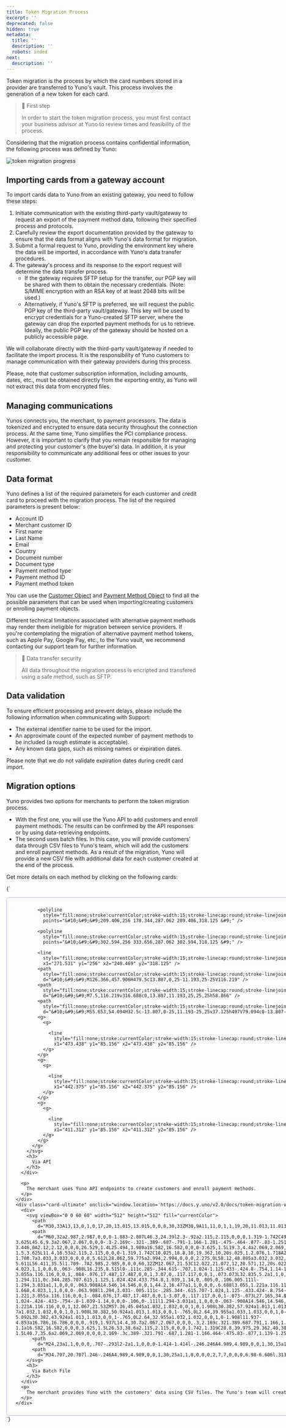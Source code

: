 ```yaml
---
title: Token Migration Process
excerpt: ''
deprecated: false
hidden: true
metadata:
  title: ''
  description: ''
  robots: index
next:
  description: ''
---
```

Token migration is the process by which the card numbers stored in a provider are transferred to Yuno's vault. This process involves the generation of a new token for each card.

> 📘 First step
>
> In order to start the token migration process, you must first contact your business advisor at Yuno to review times and feasibility of the process.

Considering that the migration process contains confidential information, the following process was defined by Yuno:

![token migration progress](https://files.readme.io/e38db66-tokens_copiar_Prancheta_1.png)

## Importing cards from a gateway account

To import cards data to Yuno from an existing gateway, you need to follow these steps:

1. Initiate communication with the existing third-party vault/gateway to request an export of the payment method data, following their specified process and protocols.
2. Carefully review the export documentation provided by the gateway to ensure that the data format aligns with Yuno's data format for migration.
3. Submit a formal request to Yuno, providing the environment key where the data will be imported, in accordance with Yuno's data transfer procedures.
4. The gateway's process and its response to the export request will determine the data transfer process.
   * If the gateway requires SFTP setup for the transfer, our PGP key will be shared with them to obtain the necessary credentials. (Note: S/MIME encryption with an RSA key of at least 2048 bits will be used.)
   * Alternatively, if Yuno's SFTP is preferred, we will request the public PGP key of the third-party vault/gateway. This key will be used to encrypt credentials for a Yuno-created SFTP server, where the gateway can drop the exported payment methods for us to retrieve. Ideally, the public PGP key of the gateway should be hosted on a publicly accessible page.

We will collaborate directly with the third-party vault/gateway if needed to facilitate the import process. It is the responsibility of Yuno customers to manage communication with their gateway providers during this process.

Please, note that customer subscription information, including amounts, dates, etc., must be obtained directly from the exporting entity, as Yuno will not extract this data from encrypted files.

## Managing communications

Yunos connects you, the merchant, to payment processors. The data is tokenized and encrypted to ensure data security throughout the connection process. At the same time, Yuno simplifies the PCI compliance process. However, it is important to clarify that you remain responsible for managing and protecting your customer's (the buyer's) data. In addition, it is your responsibility to communicate any additional fees or other issues to your customer.  

## Data format

Yuno defines a list of the required parameters for each customer and credit card to proceed with the migration process. The list of the required parameters is present below:

* Account ID
* Merchant customer ID
* First name
* Last Name
* Email
* Country
* Document number
* Document type
* Payment method type
* Payment method ID
* Payment method token

You can use the [Customer Object](https://docs.y.uno/reference/the-customer-object) and [Payment Method Object](https://docs.y.uno/reference/the-payment-method-object-api) to find all the possible parameters that can be used when importing/creating customers or enrolling payment objects.

Different technical limitations associated with alternative payment methods may render them ineligible for migration between service providers. If you're contemplating the migration of alternative payment method tokens, such as Apple Pay, Google Pay, etc., to the Yuno vault, we recommend contacting our support team for further information.

> 📘 Data transfer security
>
> All data throughout the migration process is encripted and transfered using a safe method, such as SFTP.

## Data validation

To ensure efficient processing and prevent delays, please include the following information when communicating with Support:

* The external identifier name to be used for the import.
* An approximate count of the expected number of payment methods to be included (a rough estimate is acceptable).
* Any known data gaps, such as missing names or expiration dates.

Please note that we do not validate expiration dates during credit card import.

## Migration options

Yuno provides two options for merchants to perform the token migration process. 

* With the first one, you will use the Yuno API to add customers and enroll payment methods. The results can be confirmed by the API responses or by using data-retrieving endpoints.
* The second uses batch files. In this case, you will provide customers' data through CSV files to Yuno's team, which will add the customers and enroll payment methods. As a result of the migration, Yuno will provide a new CSV file with additional data for each customer created at the end of the process. 

Get more details on each method by clicking on the following cards:

<HTMLBlock>{`
<style>
  .card-ultimate-shelf {
    margin: 0 0 0 0;
    display: grid;
    grid-template-columns: repeat(2, 1fr);
    grid-column-gap: 10px;
    grid-row-gap: 10px;
  }

  .card-ultimate {
    padding: 0.7rem;
    flex: 1;
    border-radius: 7px;
    border: 1px solid #614ad67a;
    transition: transform .2s;
  }

  .card-ultimate :first-child {
    display: flex;
  }

  .card-ultimate:hover {
    transform: scale(1.02);
    box-shadow: 0 5px 5px rgba(0, 0, 0, 0.1);
    cursor: pointer;
  }

  .card-ultimate svg {
    color: #614ad6;
    height: 30px;
    width: 30px;
    margin-right: 10px;
    margin-bottom: 10px;

  }

  .card-ultimate h3 {
    font-size: 1rem;
    color: #614ad6;
    margin: 0 0 0.5rem 0;
    display: flex;
    align-items: center;
  }

  .card-ultimate h3 svg {
    margin: 0 15px 0 0;
  }

  .card-ultimate p {
    margin: 0;
  }

  .card-ultimate a {
    text-decoration: none;
    color: inherit;
  }

  @media only screen and (max-width: 600px) {
    .card-ultimate-shelf {
      display: flex;
      flex-wrap: nowrap;
      flex-direction: column;
    }
  }
</style>

<body>
  <section class="card-ultimate-shelf">
    <div class="card-ultimate" onclick="window.location='https://docs.y.uno/v2.0/docs/token-migration-via-api';">
      <div>
        <svg x="0px" y="0px" viewBox="0 0 512 512" style="enable-background:new 0 0 512 512;" xml:space="preserve"
          width="512" height="512">
          <g>
            <path
              style="fill:none;stroke:currentColor;stroke-width:15;stroke-linecap:round;stroke-linejoin:round;stroke-miterlimit:10;"
              d="&#10;&#9;&#9;M327.7,186.794c-0.59,0.049-1.18,0.168-1.756,0.36l-17.836,5.945c-1.858,0.619-3.889,0.494-5.645-0.373&#10;&#9;&#9;c-4.066-2.006-8.28-3.757-12.621-5.233c-1.852-0.629-3.374-1.976-4.249-3.726l-8.405-16.809c-1.27-2.541-3.867-4.146-6.708-4.146&#10;&#9;&#9;h-28.96c-2.841,0-5.438,1.605-6.708,4.146l-8.405,16.809c-0.875,1.75-2.396,3.097-4.249,3.726&#10;&#9;&#9;c-4.342,1.475-8.556,3.226-12.621,5.233c-1.757,0.867-3.787,0.992-5.645,0.373l-17.836-5.945c-2.695-0.898-5.666-0.197-7.675,1.812&#10;&#9;&#9;l-20.478,20.478c-2.009,2.009-2.71,4.98-1.812,7.675l5.945,17.836c0.62,1.858,0.494,3.889-0.373,5.645&#10;&#9;&#9;c-2.006,4.066-3.757,8.28-5.233,12.621c-0.629,1.852-1.976,3.374-3.726,4.249l-16.809,8.405c-2.541,1.27-4.146,3.867-4.146,6.708&#10;&#9;&#9;v28.96c0,2.841,1.605,5.438,4.146,6.708l16.809,8.405c1.75,0.875,3.097,2.396,3.726,4.249c1.475,4.342,3.226,8.556,5.233,12.621&#10;&#9;&#9;c0.867,1.757,0.992,3.787,0.373,5.645l-5.945,17.836c-0.898,2.695-0.197,5.666,1.812,7.675l20.478,20.478&#10;&#9;&#9;c2.009,2.009,4.98,2.71,7.675,1.812l17.836-5.945c1.858-0.62,3.889-0.494,5.645,0.373c4.066,2.006,8.28,3.757,12.621,5.233&#10;&#9;&#9;c1.852,0.629,3.374,1.976,4.249,3.726l8.405,16.809c1.27,2.541,3.867,4.146,6.708,4.146h28.96c2.841,0,5.438-1.605,6.708-4.146&#10;&#9;&#9;l8.405-16.809c0.875-1.75,2.396-3.097,4.249-3.726c4.342-1.475,8.556-3.226,12.621-5.233c1.757-0.867,3.787-0.992,5.645-0.373&#10;&#9;&#9;l17.836,5.945c2.695,0.898,5.666,0.197,7.675-1.812l20.478-20.478c2.009-2.009,2.71-4.98,1.812-7.675l-5.945-17.836&#10;&#9;&#9;c-0.62-1.858-0.494-3.889,0.373-5.645c2.006-4.066,3.757-8.28,5.233-12.621c0.629-1.852,1.976-3.374,3.726-4.249l16.809-8.405&#10;&#9;&#9;c2.541-1.27,4.146-3.867,4.146-6.708v-28.96c0-2.841-1.605-5.438-4.146-6.708l-16.809-8.405c-1.75-0.875-3.097-2.396-3.726-4.249&#10;&#9;&#9;c-1.475-4.342-3.226-8.556-5.233-12.621c-0.867-1.757-0.992-3.787-0.373-5.645l5.945-17.836c0.898-2.695,0.197-5.666-1.812-7.675" />

            <polyline
              style="fill:none;stroke:currentColor;stroke-width:15;stroke-linecap:round;stroke-linejoin:round;stroke-miterlimit:10;"
              points="&#10;&#9;&#9;209.406,256 178.344,287.062 209.406,318.125 &#9;" />

            <polyline
              style="fill:none;stroke:currentColor;stroke-width:15;stroke-linecap:round;stroke-linejoin:round;stroke-miterlimit:10;"
              points="&#10;&#9;&#9;302.594,256 333.656,287.062 302.594,318.125 &#9;" />

            <line
              style="fill:none;stroke:currentColor;stroke-width:15;stroke-linecap:round;stroke-linejoin:round;stroke-miterlimit:10;"
              x1="271.531" y1="256" x2="240.469" y2="318.125" />
            <path
              style="fill:none;stroke:currentColor;stroke-width:15;stroke-linecap:round;stroke-linejoin:round;stroke-miterlimit:10;"
              d="&#10;&#9;&#9;M126.366,457.906H479.5c13.807,0,25-11.193,25-25V116.219" />
            <path
              style="fill:none;stroke:currentColor;stroke-width:15;stroke-linecap:round;stroke-linejoin:round;stroke-miterlimit:10;"
              d="&#10;&#9;&#9;M7.5,116.219v316.688c0,13.807,11.193,25,25,25h58.866" />
            <path
              style="fill:none;stroke:currentColor;stroke-width:15;stroke-linecap:round;stroke-linejoin:round;stroke-miterlimit:10;"
              d="&#10;&#9;&#9;M55.653,54.094H32.5c-13.807,0-25,11.193-25,25v37.125h497V79.094c0-13.807-11.193-25-25-25H90.653" />
            <g>
              <g>

                <line
                  style="fill:none;stroke:currentColor;stroke-width:15;stroke-linecap:round;stroke-linejoin:round;stroke-miterlimit:10;"
                  x1="473.438" y1="85.156" x2="473.438" y2="85.156" />
              </g>
            </g>
            <g>
              <g>

                <line
                  style="fill:none;stroke:currentColor;stroke-width:15;stroke-linecap:round;stroke-linejoin:round;stroke-miterlimit:10;"
                  x1="442.375" y1="85.156" x2="442.375" y2="85.156" />
              </g>
            </g>
            <g>
              <g>

                <line
                  style="fill:none;stroke:currentColor;stroke-width:15;stroke-linecap:round;stroke-linejoin:round;stroke-miterlimit:10;"
                  x1="411.312" y1="85.156" x2="411.312" y2="85.156" />
              </g>
            </g>
          </g>
        </svg>
        <h3>
          Via API
        </h3>
      </div>

      <p>
        The merchant uses Yuno API endpoints to create customers and enroll payment methods.
      </p>
    </div>
    <div class="card-ultimate" onclick="window.location='https://docs.y.uno/v2.0/docs/token-migration-via-batch-file';">
      <div>
        <svg viewBox="0 0 60 60" width="512" height="512" fill="currentColor">
          <path
            d="M30,33A13,13,0,1,0,17,20,13.015,13.015,0,0,0,30,33ZM30,9A11,11,0,1,1,19,20,11.013,11.013,0,0,1,30,9Z" />
          <path
            d="M60,32a2.987,2.987,0,0,0-1.883-2.807L46.3,24.39l2.3-.92a2.115,2.115,0,0,0,1.319-1.742C49.975,21.2,50,20.638,50,20s-.025-1.2-.076-1.718A2.12,2.12,0,0,0,48.6,16.529l-2.591-1.035a16.582,16.582,0,0,0-1.5-3.625L45.6,9.3a2.067,2.067,0,0,0-.3-2.169c-.321-.389-.687-.791-1.166-1.281-.475-.464-.877-.83-1.251-1.139A2.075,2.075,0,0,0,40.7,4.4l-2.569,1.1a16.582,16.582,0,0,0-3.625-1.5L33.47,1.4A2.115,2.115,0,0,0,31.728.077a19.442,19.442,0,0,0-3.446,0A2.12,2.12,0,0,0,26.529,1.4L25.494,3.989a16.582,16.582,0,0,0-3.625,1.5L19.3,4.4a2.069,2.069,0,0,0-2.169.3c-.389.321-.791.687-1.281,1.166-.464.475-.83.877-1.139,1.251A2.075,2.075,0,0,0,14.4,9.3l1.1,2.569a16.582,16.582,0,0,0-1.5,3.625L11.4,16.53a2.115,2.115,0,0,0-1.319,1.742C10.025,18.8,10,19.362,10,20s.025,1.2.076,1.718A2.12,2.12,0,0,0,11.4,23.471l2.3.919L1.88,29.2a3.033,3.033,0,0,0,0,5.612l1.705.693-1.708.7a3.033,3.033,0,0,0,0,5.612l1.705.693-1.708.7a3.033,3.033,0,0,0,0,5.612L28.862,59.775a2.994,2.994,0,0,0,2.275,0L58.12,48.805a3.032,3.032,0,0,0,0-5.611L56.411,42.5l1.709-.7a3.032,3.032,0,0,0,0-5.611L56.411,35.5l1.709-.7A2.985,2.985,0,0,0,60,32ZM12.067,21.53C12.022,21.072,12,20.571,12,20s.022-1.072.068-1.54a.117.117,0,0,1,.073-.073L15.2,17.165a1,1,0,0,0,.6-.688,14.546,14.546,0,0,1,1.668-4.023,1,1,0,0,0,.063-.908L16.235,8.515l0-.111c.285-.344.615-.707,1.024-1.125.433-.424.8-.754,1.14-1.039,0,0,.106,0,.111,0l3.031,1.294a1,1,0,0,0,.908-.063A14.546,14.546,0,0,1,26.477,5.8a1,1,0,0,0,.688-.6l1.221-3.055a.116.116,0,0,1,.084-.076,17.487,17.487,0,0,1,3.07,0,.117.117,0,0,1,.073.073L32.835,5.2a1,1,0,0,0,.688.6,14.546,14.546,0,0,1,4.023,1.668,1,1,0,0,0,.908.063l3.031-1.294.111,0c.344.285.707.615,1.125,1.024.424.433.754.8,1.039,1.14,0,.005,0,.106.005.111l-1.294,3.031a1,1,0,0,0,.063.908A14.546,14.546,0,0,1,44.2,16.477a1,1,0,0,0,.6.688l3.055,1.221a.116.116,0,0,1,.076.084c.045.458.067.959.067,1.53s-.022,1.072-.068,1.54a.117.117,0,0,1-.073.073L44.8,22.835a1,1,0,0,0-.6.688,14.546,14.546,0,0,1-1.668,4.023,1,1,0,0,0-.063.908l1.294,3.031-.005.111c-.285.344-.615.707-1.024,1.125-.433.424-.8.754-1.14,1.039,0,0-.106,0-.111.005l-3.031-1.294a1,1,0,0,0-.908.063A14.546,14.546,0,0,1,33.523,34.2a1,1,0,0,0-.688.6l-1.221,3.055a.116.116,0,0,1-.084.076,17.487,17.487,0,0,1-3.07,0,.117.117,0,0,1-.073-.073L27.165,34.8a1,1,0,0,0-.688-.6,14.546,14.546,0,0,1-4.023-1.668,1,1,0,0,0-.908-.063l-3.031,1.294L18.4,33.76c-.344-.285-.707-.615-1.125-1.024-.424-.433-.754-.8-1.039-1.14,0,0,0-.106,0-.111l1.294-3.031a1,1,0,0,0-.063-.908A14.546,14.546,0,0,1,15.8,23.523a1,1,0,0,0-.6-.688l-3.055-1.221A.116.116,0,0,1,12.067,21.53ZM57.36,45.045a1.032,1.032,0,0,1,0,1.908L30.382,57.924a1.013,1.013,0,0,1-.765,0L2.64,46.955a1.033,1.033,0,0,1,0-1.909l3.605-1.467,22.62,9.2a2.994,2.994,0,0,0,2.275,0l22.621-9.2Zm0-7a1.032,1.032,0,0,1,0,1.908L30.382,50.924a1.013,1.013,0,0,1-.765,0L2.64,39.955a1.033,1.033,0,0,1,0-1.909l3.605-1.467,22.62,9.2a2.994,2.994,0,0,0,2.275,0l22.621-9.2Zm0-5.092L30.382,43.924a1.013,1.013,0,0,1-.765,0L2.64,32.955a1.032,1.032,0,0,1,0-1.908l11.937-4.853a16.786,16.786,0,0,0,.919,1.937L14.4,30.7a2.067,2.067,0,0,0,.3,2.169c.321.389.687.791,1.166,1.281.475.464.877.83,1.251,1.139A2.079,2.079,0,0,0,19.3,35.6l2.569-1.1a16.582,16.582,0,0,0,3.625,1.5L26.53,38.6a2.115,2.115,0,0,0,1.742,1.319C28.8,39.975,29.362,40,30,40s1.2-.025,1.718-.076A2.12,2.12,0,0,0,33.471,38.6l1.035-2.591a16.582,16.582,0,0,0,3.625-1.5L40.7,35.6a2.069,2.069,0,0,0,2.169-.3c.389-.321.791-.687,1.281-1.166.464-.475.83-.877,1.139-1.251A2.075,2.075,0,0,0,45.6,30.7l-1.1-2.569a16.622,16.622,0,0,0,.919-1.937L57.36,31.045a1.032,1.032,0,0,1,0,1.908Z" />
          <path
            d="M24,23a1,1,0,0,0,.707-.293l2-2a1,1,0,0,0-1.414-1.414l-.246.246A4.989,4.989,0,0,1,30,15a1,1,0,0,0,0-2,7,7,0,0,0-6.98,6.606l-.313-.313a1,1,0,0,0-1.414,1.414l2,2A1,1,0,0,0,24,23Z" />
          <path
            d="M34.707,20.707l.246-.246A4.989,4.989,0,0,1,30,25a1,1,0,0,0,0,2,7,7,0,0,0,6.98-6.606l.313.313a1,1,0,0,0,1.414-1.414l-2-2a1,1,0,0,0-1.414,0l-2,2a1,1,0,0,0,1.414,1.414Z" />
        </svg>
        <h3>
          Via Batch File
        </h3>
      </div>
      <p>
        The merchant provides Yuno with the customers' data using CSV files. The Yuno's team will create customers and enroll payment methods.
      </p>
    </div>
  </section>
</body>
`}</HTMLBlock>
